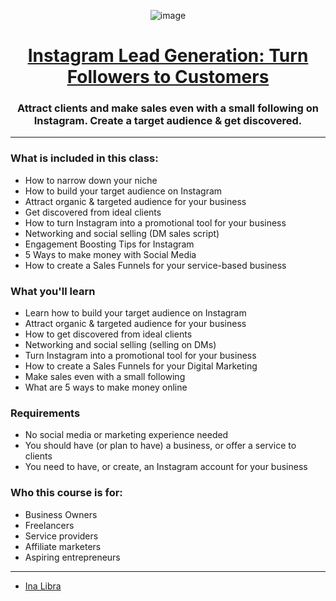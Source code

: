 <div align="center">

![image](https://user-images.githubusercontent.com/51442719/170881274-2dba1c04-92c0-4046-a185-af6a1f2b3d92.png)  

# [Instagram Lead Generation: Turn Followers to Customers](https://www.udemy.com/course/instagram-lead-generation/)
### Attract clients and make sales even with a small following on Instagram. Create a target audience & get discovered.
  
</div>

---

### What is included in this class:
- How to narrow down your niche
- How to build your target audience on Instagram
- Attract organic & targeted audience for your business
- Get discovered from ideal clients
- How to turn Instagram into a promotional tool for your business
- Networking and social selling (DM sales script)
- Engagement Boosting Tips for Instagram
- 5 Ways to make money with Social Media
- How to create a Sales Funnels for your service-based business

### What you'll learn
- Learn how to build your target audience on Instagram
- Attract organic & targeted audience for your business
- How to get discovered from ideal clients
- Networking and social selling (selling on DMs)
- Turn Instagram into a promotional tool for your business
- How to create a Sales Funnels for your Digital Marketing
- Make sales even with a small following
- What are 5 ways to make money online

### Requirements
- No social media or marketing experience needed
- You should have (or plan to have) a business, or offer a service to clients
- You need to have, or create, an Instagram account for your business

### Who this course is for:
- Business Owners
- Freelancers
- Service providers
- Affiliate marketers
- Aspiring entrepreneurs

---

- [Ina Libra](https://www.udemy.com/user/ina-libra/)
